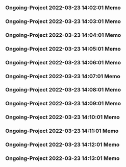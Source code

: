 ### Ongoing-Project 2022-03-23 14:02:01 Memo
### Ongoing-Project 2022-03-23 14:03:01 Memo
### Ongoing-Project 2022-03-23 14:04:01 Memo
### Ongoing-Project 2022-03-23 14:05:01 Memo
### Ongoing-Project 2022-03-23 14:06:01 Memo
### Ongoing-Project 2022-03-23 14:07:01 Memo
### Ongoing-Project 2022-03-23 14:08:01 Memo
### Ongoing-Project 2022-03-23 14:09:01 Memo
### Ongoing-Project 2022-03-23 14:10:01 Memo
### Ongoing-Project 2022-03-23 14:11:01 Memo
### Ongoing-Project 2022-03-23 14:12:01 Memo
### Ongoing-Project 2022-03-23 14:13:01 Memo
